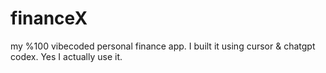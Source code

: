 # financeX

my %100 vibecoded personal finance app. I built it using cursor & chatgpt codex.
Yes I actually use it. 